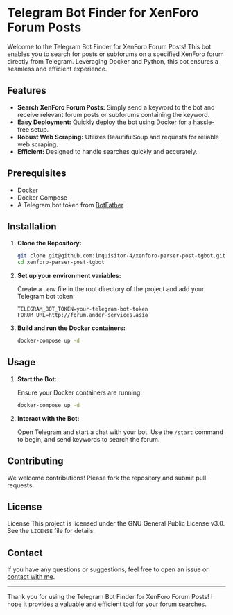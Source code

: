 
# Telegram Bot Finder for XenForo Forum Posts

Welcome to the Telegram Bot Finder for XenForo Forum Posts! This bot enables you to search for posts or subforums on a specified XenForo forum directly from Telegram. Leveraging Docker and Python, this bot ensures a seamless and efficient experience.

## Features

- **Search XenForo Forum Posts:** Simply send a keyword to the bot and receive relevant forum posts or subforums containing the keyword.
- **Easy Deployment:** Quickly deploy the bot using Docker for a hassle-free setup.
- **Robust Web Scraping:** Utilizes BeautifulSoup and requests for reliable web scraping.
- **Efficient:** Designed to handle searches quickly and accurately.

## Prerequisites

- Docker
- Docker Compose
- A Telegram bot token from [BotFather](https://t.me/BotFather)

## Installation

1. **Clone the Repository:**

    ```sh
    git clone git@github.com:inquisitor-4/xenforo-parser-post-tgbot.git
    cd xenforo-parser-post-tgbot
    ```

2. **Set up your environment variables:**

    Create a `.env` file in the root directory of the project and add your Telegram bot token:

    ```env
    TELEGRAM_BOT_TOKEN=your-telegram-bot-token
    FORUM_URL=http://forum.ander-services.asia
    ```

3. **Build and run the Docker containers:**

    ```sh
    docker-compose up -d
    ```
    
## Usage

1. **Start the Bot:**

    Ensure your Docker containers are running:

    ```sh
    docker-compose up -d
    ```

2. **Interact with the Bot:**

    Open Telegram and start a chat with your bot. Use the `/start` command to begin, and send keywords to search the forum.

## Contributing

We welcome contributions! Please fork the repository and submit pull requests.

## License

License This project is licensed under the GNU General Public License v3.0. See the `LICENSE` file for details.

## Contact

If you have any questions or suggestions, feel free to open an issue or [contact with me](https://github.com/inquisitor-4/inquisitor-4?tab=readme-ov-file#connect-with-me).

---

Thank you for using the Telegram Bot Finder for XenForo Forum Posts! I hope it provides a valuable and efficient tool for your forum searches.

